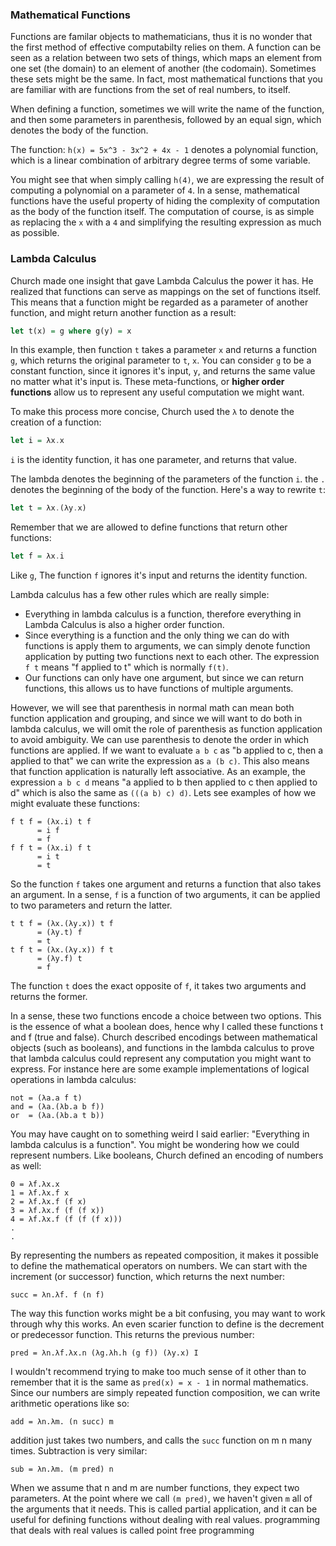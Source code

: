 
### Mathematical Functions

Functions are familar objects to mathematicians, thus it is no wonder that the first method of effective computabilty relies on them. A function can be seen as a relation between two sets of things, which maps an element from one set (the domain) to an element of another (the codomain). Sometimes these sets might be the same. In fact, most mathematical functions that you are familiar with are functions from the set of real numbers, to itself. 

When defining a function, sometimes we will write the name of the function, and then some parameters in parenthesis, followed by an equal sign, which denotes the body of the function.

The function: `h(x) = 5x^3 - 3x^2 + 4x - 1` denotes a polynomial function, which is a linear combination of arbitrary degree terms of some variable. 

You might see that when simply calling `h(4)`, we are expressing the result of computing a polynomial on a parameter of `4`. In a sense, mathematical functions have the useful property of hiding the complexity of computation as the body of the function itself. The computation of course, is as simple as replacing the `x` with a `4` and simplifying the resulting expression as much as possible.



### Lambda Calculus

Church made one insight that gave Lambda Calculus the power it has. He realized that functions can serve as mappings on the set of functions itself. This means that a function might be regarded as a parameter of another function, and might return another function as a result:

```Haskell
let t(x) = g where g(y) = x
```
In this example, then function `t` takes a parameter `x` and returns a function `g`, which returns the original parameter to `t`, `x`. You can consider `g` to be a constant function, since it ignores it's input, `y`, and returns the same value no matter what it's input is. These meta-functions, or __higher order functions__ allow us to represent any useful computation we might want.

To make this process more concise, Church used the `λ` to denote the creation of a function:
```Haskell
let i = λx.x
```
`i` is the identity function, it has one parameter, and returns that value.

The lambda denotes the beginning of the parameters of the function `i`. the `.` denotes the beginning of the body of the function. Here's a way to rewrite `t`:

```Haskell
let t = λx.(λy.x)
```

Remember that we are allowed to define functions that return other functions:

```Haskell
let f = λx.i
```
Like `g`, The function `f` ignores it's input and returns the identity function. 

Lambda calculus has a few other rules which are really simple:
* Everything in lambda calculus is a function, therefore everything in Lambda Calculus is also a higher order function.
* Since everything is a function and the only thing we can do with functions is apply them to arguments, we can simply denote function application by putting two functions next to each other. The expression ` f t` means "f applied to t" which is normally `f(t)`. 
* Our functions can only have one argument, but since we can return functions, this allows us to have functions of multiple arguments.

However, we will see that parenthesis in normal math can mean both function application and grouping, and since we will want to do both in lambda calculus, we will omit the role of parenthesis as function application to avoid ambiguity. We can use parenthesis to denote the order in which functions are applied. If we want to evaluate `a b c` as "b applied to c, then a applied to that" we can write the expression as `a (b c)`. This also means that function application is naturally left associative. As an example, the expression `a b c d` means "a applied to b then applied to c then applied to d" which is also the same as `(((a b) c) d)`.
Lets see examples of how we might evaluate these functions:

```
f t f = (λx.i) t f
      = i f
      = f
f f t = (λx.i) f t
      = i t
      = t
```
So the function `f` takes one argument and returns a function that also takes an argument. In a sense, `f` is a function of two arguments, it can be applied to two parameters and return the latter.
```
t t f = (λx.(λy.x)) t f
      = (λy.t) f
      = t
t f t = (λx.(λy.x)) f t
      = (λy.f) t
      = f
```
The function `t` does the exact opposite of `f`, it takes two arguments and returns the former. 

In a sense, these two functions encode a choice between two options. This is the essence of what a boolean does, hence why I called these functions t and f (true and false). Church described encodings between mathematical objects (such as booleans), and functions in the lambda calculus to prove that lambda calculus could represent any computation you might want to express. For instance here are some example implementations of logical operations in lambda calculus:

```
not = (λa.a f t)
and = (λa.(λb.a b f))
or  = (λa.(λb.a t b))
```

You may have caught on to something weird I said earlier: "Everything in lambda calculus is a function". You might be wondering how we could represent numbers. Like booleans, Church defined an encoding of numbers as well:
```
0 = λf.λx.x
1 = λf.λx.f x
2 = λf.λx.f (f x)
3 = λf.λx.f (f (f x))
4 = λf.λx.f (f (f (f x)))
.
.
```
By representing the numbers as repeated composition, it makes it possible to define the mathematical operators on numbers. We can start with the increment (or successor) function, which returns the next number:
```
succ = λn.λf. f (n f) 
```
The way this function works might be a bit confusing, you may want to work through why this works. An even scarier function to define is the decrement or predecessor function. This returns the previous number:
```
pred = λn.λf.λx.n (λg.λh.h (g f)) (λy.x) I
```
I wouldn't recommend trying to make too much sense of it other than to remember that it is the same as `pred(x) = x - 1` in normal mathematics. Since our numbers are simply repeated function composition, we can write arithmetic operations like so:
```
add = λn.λm. (n succ) m
```
addition just takes two numbers, and calls the `succ` function on m n many times. Subtraction is very similar:
```
sub = λn.λm. (m pred) n
```
When we assume that n and m are number functions, they expect two parameters. At the point where we call `(m pred)`, we haven't given `m` all of the arguments that it needs. This is called partial application, and it can be useful for defining functions without dealing with real values. programming that deals with real values is called point free programming
